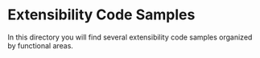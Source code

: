 # Extensibility Code Samples

In this directory you will find several extensibility code samples organized by functional areas.